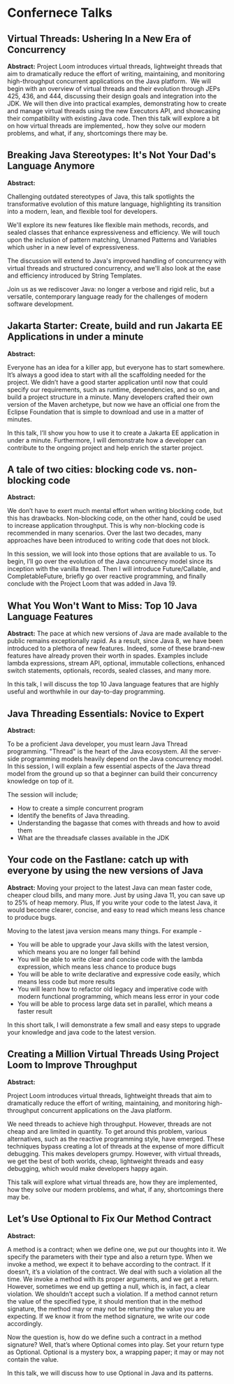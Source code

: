 # Confernece Talks

## Virtual Threads: Ushering In a New Era of Concurrency

**Abstract:**
Project Loom introduces virtual threads, lightweight threads that aim to dramatically reduce the effort of writing, maintaining, and monitoring high-throughput concurrent applications on the Java platform.  We will begin with an overview of virtual threads and their evolution through JEPs 425, 436, and 444, discussing their design goals and integration into the JDK. We will then dive into practical examples, demonstrating how to create and manage virtual threads using the new Executors API, and showcasing their compatibility with existing Java code. Then this talk will explore a bit on how virtual threads are implemented,. how they solve our modern problems, and what, if any, shortcomings there may be.


## Breaking Java Stereotypes: It's Not Your Dad's Language Anymore

**Abstract:**

Challenging outdated stereotypes of Java, this talk spotlights the transformative evolution of this mature language, highlighting its transition into a modern, lean, and flexible tool for developers.

We'll explore its new features like flexible main methods, records, and sealed classes that enhance expressiveness and efficiency. We will touch upon the inclusion of pattern matching, Unnamed Patterns and Variables which usher in a new level of expressiveness.

The discussion will extend to Java's improved handling of concurrency with virtual threads and structured concurrency, and we'll also look at the ease and efficiency introduced by String Templates.

Join us as we rediscover Java: no longer a verbose and rigid relic, but a versatile, contemporary language ready for the challenges of modern software development.



## Jakarta Starter: Create, build and run Jakarta EE Applications in under a minute

**Abstract:**

Everyone has an idea for a killer app, but everyone has to start somewhere. It’s always a good idea to start with all the scaffolding needed for the project. We didn’t have a good starter application until now that could specify our requirements, such as runtime, dependencies, and so on, and build a project structure in a minute. Many developers crafted their own version of the Maven archetype, but now we have an official one from the Eclipse Foundation that is simple to download and use in a matter of minutes.

In this talk, I’ll show you how to use it to create a Jakarta EE application in under a minute. Furthermore, I will demonstrate how a developer can contribute to the ongoing project and help enrich the starter project.

## A tale of two cities: blocking code vs. non-blocking code

**Abstract:**

We don’t have to exert much mental effort when writing blocking code, but this has drawbacks. Non-blocking code, on the other hand, could be used to increase application throughput. This is why non-blocking code is recommended in many scenarios. Over the last two decades, many approaches have been introduced to writing code that does not block.

In this session, we will look into those options that are available to us. To begin, I’ll go over the evolution of the Java concurrency model since its inception with the vanilla thread. Then I will introduce Future/Callable, and CompletableFuture, briefly go over reactive programming, and finally conclude with the Project Loom that was added in Java 19.


## What You Won't Want to Miss: Top 10 Java Language Features
**Abstract:**
The pace at which new versions of Java are made available to the public remains exceptionally rapid. As a result, since Java 8, we have been introduced to a plethora of new features. Indeed, some of these brand-new features have already proven their worth in spades. Examples include lambda expressions, stream API, optional, immutable collections, enhanced switch statements, optionals, records, sealed classes, and many more.

In this talk, I will discuss the top 10 Java language features that are highly useful and worthwhile in our day-to-day programming.

## Java Threading Essentials: Novice to Expert
**Abstract:**

To be a proficient Java developer, you must learn Java Thread programming. "Thread" is the heart of the Java ecosystem. All the server-side programming models heavily depend on the Java concurrency model. In this session, I will explain a few essential aspects of the Java thread model from the ground up so that a beginner can build their concurrency knowledge on top of it.

The session will include;

- How to create a simple concurrent program
- Identify the benefits of Java threading.
- Understanding the bagasse that comes with threads and how to avoid them
- What are the threadsafe classes available in the JDK

## Your code on the Fastlane: catch up with everyone by using the new versions of Java
**Abstract:**
Moving your project to the latest Java can mean faster code, cheaper cloud bills, and many more. Just by using Java 11, you can save up to 25% of heap memory. Plus, If you write your code to the latest Java, it would become clearer, concise, and easy to read which means less chance to produce bugs.

Moving to the latest java version means many things. For example -

- You will be able to upgrade your Java skills with the latest version, which means you are no longer fall behind
- You will be able to write clear and concise code with the lambda expression, which means less chance to produce bugs
- You will be able to write declarative and expressive code easily, which means less code but more results
- You will learn how to refactor old legacy and imperative code with modern functional programming, which means less error in your code
- You will be able to process large data set in parallel, which means a faster result

In this short talk, I will demonstrate a few small and easy steps to upgrade your knowledge and java code to the latest version.


## Creating a Million Virtual Threads Using Project Loom to Improve Throughput
**Abstract:**

Project Loom introduces virtual threads, lightweight threads that aim to dramatically reduce the effort of writing, maintaining, and monitoring high-throughput concurrent applications on the Java platform.

We need threads to achieve high throughput. However, threads are not cheap and are limited in quantity. To get around this problem, various alternatives, such as the reactive programming style, have emerged. These techniques bypass creating a lot of threads at the expense of more difficult debugging. This makes developers grumpy. However, with virtual threads, we get the best of both worlds, cheap, lightweight threads and easy debugging, which would make developers happy again.

This talk will explore what virtual threads are, how they are implemented, how they solve our modern problems, and what, if any, shortcomings there may be.

## Let’s Use Optional to Fix Our Method Contract
**Abstract:**

A method is a contract; when we define one, we put our thoughts into it. We specify the parameters with their type and also a return type. When we invoke a method, we expect it to behave according to the contract. If it doesn’t, it’s a violation of the contract.
We deal with such a violation all the time. We invoke a method with its proper arguments, and we get a return. However, sometimes we end up getting a null, which is, in fact, a clear violation. We shouldn’t accept such a violation. If a method cannot return the value of the specified type, it should mention that in the method signature, the method may or may not be returning the value you are expecting. If we know it from the method signature, we write our code accordingly.

Now the question is, how do we define such a contract in a method signature? Well, that’s where Optional comes into play. Set your return type as Optional. Optional is a mystery box, a wrapping paper; it may or may not contain the value.

In this talk, we will discuss how to use Optional in Java and its patterns.

